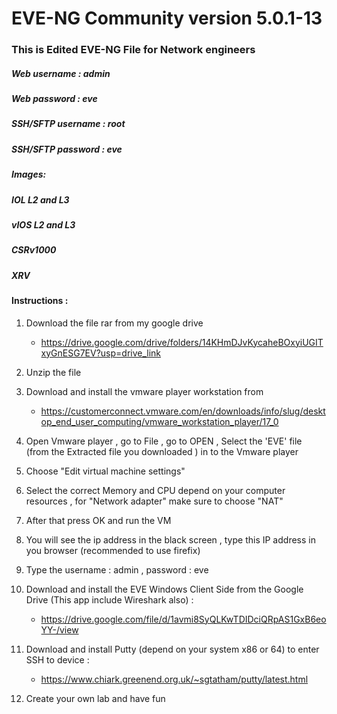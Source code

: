 # EVE-NG Community version 5.0.1-13
### This is Edited EVE-NG File for Network engineers
##### Web username : admin
##### Web password : eve

##### SSH/SFTP username : root
##### SSH/SFTP password : eve

##### Images:
##### IOL L2 and L3
##### vIOS L2 and L3
##### CSRv1000
##### XRV

#### Instructions : 
1. Download the file rar from my google drive
   - https://drive.google.com/drive/folders/14KHmDJvKycaheBOxyiUGITxyGnESG7EV?usp=drive_link

2. Unzip the file
 
3. Download and install the vmware player workstation from
   - https://customerconnect.vmware.com/en/downloads/info/slug/desktop_end_user_computing/vmware_workstation_player/17_0

4. Open Vmware player , go to File , go to OPEN , Select the 'EVE' file (from the Extracted file you downloaded ) in to the Vmware player

5. Choose "Edit virtual machine settings"

6. Select the correct Memory and CPU depend on your computer resources , for "Network adapter" make sure to choose "NAT"

7. After that press OK and run the VM

8. You will see the ip address in the black screen , type this IP address in you browser (recommended to use firefix)

9. Type the username : admin , password : eve

10. Download and install the EVE Windows Client Side from the Google Drive (This app include Wireshark also) :
    - https://drive.google.com/file/d/1avmi8SyQLKwTDIDciQRpAS1GxB6eoYY-/view

11. Download and install Putty (depend on your system x86 or 64) to enter SSH to device :
    - https://www.chiark.greenend.org.uk/~sgtatham/putty/latest.html

12. Create your own lab and have fun





